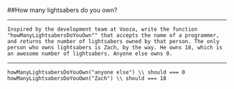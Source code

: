 ##How many lightsabers do you own?

---

```Inspired by the development team at Vooza, write the function "howManyLightsabersDoYouOwn"" that accepts the name of a programmer, and returns the number of lightsabers owned by that person. The only person who owns lightsabers is Zach, by the way. He owns 18, which is an awesome number of lightsabers. Anyone else owns 0.```

---

    howManyLightsabersDoYouOwn("anyone else") \\ should === 0
    howManyLightsabersDoYouOwn("Zach") \\ should === 18